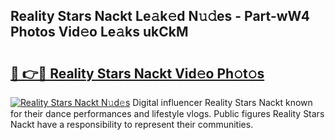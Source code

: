 ## Reality Stars Nackt Le𝚊k𝚎d N𝚞𝚍es - Part-wW4 Photos Vid𝚎o Le𝚊ks ukCkM

# <h2><a href="http://fb07dac.evod.top/?m=Reality+Stars+Nackt">🔗 👉🔴 Reality Stars Nackt Vid𝚎o Ph𝚘t𝚘s</a></h2>

[![Reality Stars Nackt N𝚞d𝚎s](https://i.imgur.com/8V9OHl7.gif)](http://fb07dac.evod.top/?m=Reality+Stars+Nackt)
Digital influencer Reality Stars Nackt known for their dance performances and lifestyle vlogs. Public figures Reality Stars Nackt have a responsibility to represent their communities. 
